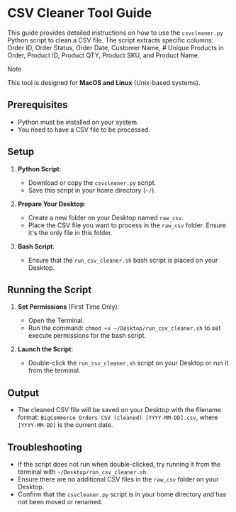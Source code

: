 # CSV Cleaner Tool Guide

This guide provides detailed instructions on how to use the `csvcleaner.py` Python script to clean a CSV file. The script extracts specific columns: Order ID, Order Status, Order Date, Customer Name, # Unique Products in Order, Product ID, Product QTY, Product SKU, and Product Name.
> [!NOTE] 
> This tool is designed for **MacOS and Linux** (Unix-based systems).

## Prerequisites

- Python must be installed on your system.
- You need to have a CSV file to be processed.

## Setup

1. **Python Script**: 
   - Download or copy the `csvcleaner.py` script.
   - Save this script in your home directory (`~/`).

2. **Prepare Your Desktop**:
   - Create a new folder on your Desktop named `raw_csv`.
   - Place the CSV file you want to process in the `raw_csv` folder. Ensure it's the only file in this folder.

3. **Bash Script**:
   - Ensure that the `run_csv_cleaner.sh` bash script is placed on your Desktop.

## Running the Script

1. **Set Permissions** (First Time Only): 
   - Open the Terminal.
   - Run the command: `chmod +x ~/Desktop/run_csv_cleaner.sh` to set execute permissions for the bash script.

2. **Launch the Script**: 
   - Double-click the `run_csv_cleaner.sh` script on your Desktop or run it from the terminal.

## Output

- The cleaned CSV file will be saved on your Desktop with the filename format: `BigCommerce Orders CSV (cleaned) [YYYY-MM-DD].csv`, where `[YYYY-MM-DD]` is the current date.

## Troubleshooting

- If the script does not run when double-clicked, try running it from the terminal with `~/Desktop/run_csv_cleaner.sh`.
- Ensure there are no additional CSV files in the `raw_csv` folder on your Desktop.
- Confirm that the `csvcleaner.py` script is in your home directory and has not been moved or renamed.

